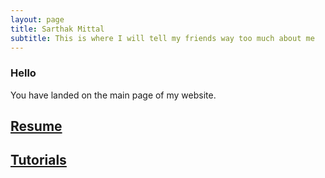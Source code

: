 ```yaml
---
layout: page
title: Sarthak Mittal
subtitle: This is where I will tell my friends way too much about me
---
```


### Hello
You have landed on the main page of my website.

## [Resume](/resume.pdf)
## [Tutorials](/tuts)